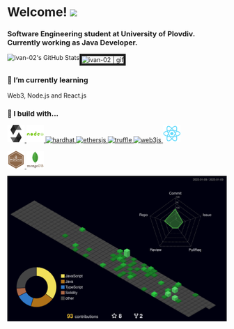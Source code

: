 

# Welcome! <img src="https://user-images.githubusercontent.com/1303154/88677602-1635ba80-d120-11ea-84d8-d263ba5fc3c0.gif" width="30px"> 
### Software Engineering student at University of Plovdiv. Currently working as Java Developer.
<img align="left" alt="ivan-02's GitHub Stats" src="https://github-readme-stats.vercel.app/api?username=ivan-02&count_private=true&theme=tokyonight&hide=prs&show_icons=true" />
<img aling="left" alt="ivan-02 | gif" width="220px" border="5" src="https://media.giphy.com/media/zhYSVCirREeIZtONCI/giphy.gif" />

### 🌱 I’m currently learning
Web3, Node.js and React.js

### 🚧 I build with...

<p>
<p align="left">
        <a href="https://docs.soliditylang.org/en/v0.8.13/" target="_blank">
            <img src="https://github.com/devicons/devicon/blob/master/icons/solidity/solidity-original.svg" alt="solidity" width="40" height="40" />
        </a>
        <a href="https://nodejs.dev/" target="_blank">
            <img src="https://github.com/devicons/devicon/blob/master/icons/nodejs/nodejs-plain-wordmark.svg"
                alt="nodejs" width="40" height="40" />
        </a>
        <a href="https://hardhat.org/" target="_blank">
            <img src="https://d1nhio0ox7pgb.cloudfront.net/_img/g_collection_png/standard/48x48/hardhat.png" alt="hardhat" width="40" height="40" />
        </a>
        <a href="https://docs.ethers.io/v5/" target="_blank">
            <img src="https://docs.ethers.io/v5/static/logo.svg" alt="ethersjs" width="40" height="40" />
        </a>
        <a href="https://trufflesuite.com/" target="_blank">
            <img src="https://trufflesuite.com/assets/logo.png" alt="truffle" width="40" height="40" />
        </a>
        <a href="https://web3js.readthedocs.io/en/v1.7.3/" target="_blank">
            <img src="https://seeklogo.com/images/W/web3js-logo-62DEE79B50-seeklogo.com.png" alt="web3js" width="40" height="40" />
        </a>
        <a href="https://bg.reactjs.org/" target="_blank">
            <img src="https://github.com/devicons/devicon/blob/master/icons/react/react-original.svg" alt="react" width="40" height="40" />
        </a>
        <br>
        <br>
        <a href="https://mochajs.org/" target="_blank">
            <img src="https://github.com/devicons/devicon/blob/master/icons/mocha/mocha-plain.svg" alt="mocha" width="40" height="40" />
        </a>
        <a href="https://www.mongodb.com/" target="_blank">
            <img src="https://github.com/devicons/devicon/blob/master/icons/mongodb/mongodb-original-wordmark.svg" alt="mongodb" width="40" height="40" />
        </a>
</p>
  
  ![](./profile-3d-contrib/profile-night-green.svg)

